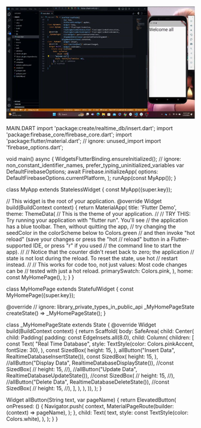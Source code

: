 [<img src="https://github.com/addff/2310-ICT602/blob/main/M3CS2666A/Team%201%20-%20Solidariti/Lab%20Work%204/image.png?raw=true" width="600" height="300"
/>](https://youtu.be/tCH7mtQrmZQ)

MAIN.DART
import 'package:create/realtime_db/insert.dart';
import 'package:firebase_core/firebase_core.dart';
import 'package:flutter/material.dart';
// ignore: unused_import
import 'firebase_options.dart';

void main() async {
  WidgetsFlutterBinding.ensureInitialized();
  // ignore: non_constant_identifier_names, prefer_typing_uninitialized_variables
  var DefaultFirebaseOptions;
  await Firebase.initializeApp(
    options: DefaultFirebaseOptions.currentPlatform,
  );
  runApp(const MyApp());
}

class MyApp extends StatelessWidget {
  const MyApp({super.key});

  // This widget is the root of your application.
  @override
  Widget build(BuildContext context) {
    return MaterialApp(
      title: 'Flutter Demo',
      theme: ThemeData(
        // This is the theme of your application.
        //
        // TRY THIS: Try running your application with "flutter run". You'll see
        // the application has a blue toolbar. Then, without quitting the app,
        // try changing the seedColor in the colorScheme below to Colors.green
        // and then invoke "hot reload" (save your changes or press the "hot
        // reload" button in a Flutter-supported IDE, or press "r" if you used
        // the command line to start the app).
        //
        // Notice that the counter didn't reset back to zero; the application
        // state is not lost during the reload. To reset the state, use hot
        // restart instead.
        //
        // This works for code too, not just values: Most code changes can be
        // tested with just a hot reload.
        primarySwatch: Colors.pink,
      ),
      home: const MyHomePage(),
    );
  }
}

class MyHomePage extends StatefulWidget {
  const MyHomePage({super.key});

  @override
  // ignore: library_private_types_in_public_api
  _MyHomePageState createState() => _MyHomePageState();
}

class _MyHomePageState extends State<MyHomePage> {
  @override
  Widget build(BuildContext context) {
    return Scaffold(
      body: SafeArea(
          child: Center(
        child: Padding(
          padding: const EdgeInsets.all(8.0),
          child: Column(
            children: [
              const Text(
                "Real Time Database",
                style: TextStyle(color: Colors.pinkAccent, fontSize: 30),
              ),
              const SizedBox(
                height: 15,
              ),
              allButton("Insert Data", RealtimeDatabaseInsertState()),
              const SizedBox(
                height: 15,
              ),
              //allButton("Display Data", RealtimeDatabaseDisplayState()),
              //const SizedBox(
              //  height: 15,
              //),
              //allButton("Update Data", RealtimeDatabaseUpdateState()),
              //const SizedBox(
              //  height: 15,
              //),
              //allButton("Delete Data", RealtimeDatabaseDeleteState()),
              //const SizedBox(
              //  height: 15,
              //),
            ],
          ),
        ),
      )),
    );
  }

  Widget allButton(String text, var pageName) {
    return ElevatedButton(
      onPressed: () {
        Navigator.push(
          context,
          MaterialPageRoute(builder: (context) => pageName),
        );
      },
      child: Text(
        text,
        style: const TextStyle(color: Colors.white),
      ),
    );
  }
}

